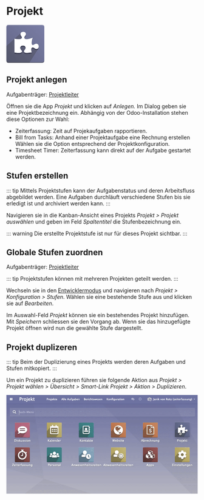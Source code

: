 # Projekt
![icons_odoo_project](assets/icons_odoo_project.png)

## Projekt anlegen
Aufgabenträger: [Projektleiter](Rollen#Projektleiter)

Öffnen sie die App *Projekt* und klicken auf *Anlegen.* Im Dialog geben sie eine Projektbezeichnung ein. Abhängig von der Odoo-Installation stehen diese Optionen zur Wahl:
* Zeiterfassung: Zeit auf Projekaufgaben rapportieren.
* Bill from Tasks: Anhand einer Projektaufgabe eine Rechnung erstellen
Wählen sie die Option entsprechend der Projektkonfiguration.
* Timesheet Timer: Zeiterfassung kann direkt auf der Aufgabe gestartet werden.

## Stufen erstellen

::: tip
Mittels Projektstufen kann der Aufgabenstatus und deren Arbeitsfluss abgebildet werden. Eine Aufgaben durchläuft verschiedene Stufen bis sie erledigt ist und archiviert werden kann.
:::

Navigieren sie in die Kanban-Ansicht eines Projekts *Projekt > Projekt auswählen* und geben im Feld *Spaltentitel* die Stufenbezeichnung ein.

::: warning
Die erstellte Projektstufe ist nur für dieses Projekt sichtbar.
:::

## Globale Stufen zuordnen
Aufgabenträger: [Projektleiter](Rollen#Projektleiter)

::: tip
Projektstufen können mit mehreren Projekten geteilt werden.
:::

Wechseln sie in den [Entwicklermodus](Einstellungen.md#Entwicklermodus%20aktivieren) und navigieren nach *Projekt > Konfiguration > Stufen*. Wählen sie eine bestehende Stufe aus und klicken sie auf *Bearbeiten*.

Im Auswahl-Feld *Projekt* können sie ein bestehendes Projekt hinzufügen. Mit *Speichern* schliessen sie den Vorgang ab. Wenn sie das hinzugefügte Projekt öffnen wird nun die gewählte Stufe dargestellt.

## Projekt duplizeren

::: tip
Beim der Duplizierung eines Projekts werden deren Aufgaben und Stufen mitkopiert.
:::

Um ein Projekt zu duplizieren führen sie folgende Aktion aus *Projekt > Projekt wählen > Übersicht > Smart-Link Projekt > Aktion > Duplizieren*.

![Projekt duplizieren](assets/Projekt%20duplizieren.gif)